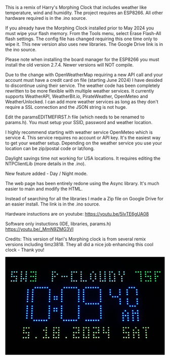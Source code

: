 This is a remix of Harry's Morphing Clock that includes weather like temperature, wind and humidity.  The project requires an ESP8266.  All other hardware required is in the .ino source.  

If you already have the Morphing Clock installed prior to May 2024 you must wipe your flash memory.  From the Tools menu, select Erase Flash-All flash settings.  The config file has changed requiring this one time only to wipe it. This new version also uses new libraries.  The Google Drive link is in the ino source.  

Please note when installing the board manager for the ESP8266 you must install the old version 2.7.4.  Newer versions will NOT compile.

Due to the change with OpenWeatherMap requiring a new API call and your account must have a credit card on file (starting June 2024) I have desided to discontinue using their service.  The weather code has been completely rewritten to be more flexible with multiple weather services.  It currently supports WeatherAPI, WeatherBit.io, PirateWeather, OpenMeteo and WeatherUnlocked.  I can add more weather services as long as they don't require a SSL connection and the JSON string is not huge.  

Edit the paramsEDITMEFIRST.h file (which needs to be renamed to params.h). You must setup your SSID, password and weather location.

I highly recommend starting with weather service OpenMeteo which is service 4.  This service requires no account or API key.  It's the easiest way to get your weather setup.  Depending on the weather service you use your location can be zip/postal code or lat/long.  

Daylight savings time not working for USA locations. It requires editing the NTPClientLib (more details in the .ino).

New feature added - Day / Night mode.

The web page has been entirely redone using the Async library.  It's much easier to main and modify the HTML. 

Instead of searching for all the libraries I made a Zip file on Google Drive for an easier install.  The link is in the .ino source.  

Hardware instuctions are on youtube:
https://youtu.be/5IvTE6gUA08

Software only instuctions (IDE, libraries, params.h)
https://youtu.be/_MmN9ZMG3VI


Credits:
This version of Hari's Morphing clock is from several remix versions including timz3818. They all did a nice job enhancing this cool clock - Thank you!

![Alt text](https://github.com/gquiring/MorphingClockQ/blob/main/morphclock.png?raw=true "Optional Title")

